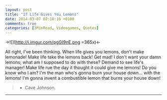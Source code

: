```yaml
---
layout: post
title: "If Life Gives You Lemons"
date: 2014-03-07 02:18:16 +0100
comments: true
categories: [3MinRead, Videogames, Quotes]
---
```


->![](http://i.imgur.com/pgGI9nE.png =365x)<-

All right, I've been thinking. When life gives you lemons, don't make lemonade! Make life take the lemons back! Get mad! I don't want your damn lemons; what am I supposed to do with these? Demand to see life's manager! Make life rue the day it thought it could give me lemons! Do you know who I am? I'm the man who's gonna burn your house down... with the lemons! I'm gonna invent a combustible lemon that burns your house down!

> - Cave Johnson.

---
